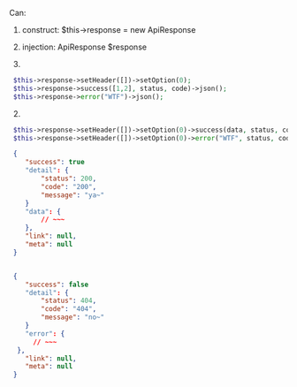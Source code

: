  
 Can:
 1. construct: $this->response = new ApiResponse
 2. injection: ApiResponse $response

 1.
```php
 $this->response->setHeader([])->setOption(0);
 $this->response->success([1,2], status, code)->json();
 $this->response->error("WTF")->json();
```
 2.
```php
 $this->response->setHeader([])->setOption(0)->success(data, status, code)->json();
 $this->response->setHeader([])->setOption(0)->error("WTF", status, code)->json();
```

```json
 {
 	"success": true
 	"detail": {
 		"status": 200,
 		"code": "200",
 		"message": "ya~"
 	}
 	"data": {
 		// ~~~
 	},
 	"link": null,
 	"meta": null
 }


 {
 	"success": false
 	"detail": {
 		"status": 404,
 		"code": "404",
 		"message": "no~"
 	}
 	"error": {
      // ~~~
  },
 	"link": null,
 	"meta": null
 }
```
